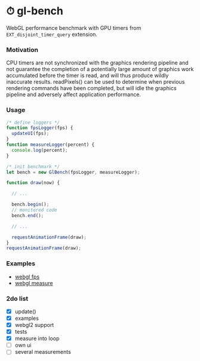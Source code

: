 # ⏱ gl-bench

WebGL performance benchmark with GPU timers from `EXT_disjoint_timer_query` extension.

### Motivation
CPU timers are not synchronized with the graphics rendering pipeline and not guarantee the completion of a potentially
large amount of graphics work accumulated before the timer is read, and will thus produce wildly inaccurate results.
readPixels() can be used to determine when previous rendering commands have been completed,
but will idle the graphics pipeline and adversely affect application performance.

### Usage
```javascript
/* define loggers */
function fpsLogger(fps) {
  updateUI(fps);
}
function measureLogger(percent) {
  console.log(percent);
}

/* init benchmark */
let bench = new GlBench(fpsLogger, measureLogger);

function draw(now) {

  // ...

  bench.begin();
  // monitored code
  bench.end();

  // ...

  requestAnimationFrame(draw);
}
requestAnimationFrame(draw);
```

### Examples
- [webgl fps](https://munrocket.github.io/gl-bench/examples/webgl1-fps.html)
- [webgl measure](https://munrocket.github.io/gl-bench/examples/webgl1-measure.html)

### 2do list
- [x] update()
- [x] examples
- [x] webgl2 support
- [x] tests
- [x] measure into loop
- [ ] own ui
- [ ] several measurements